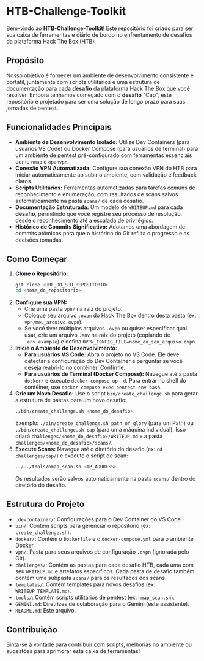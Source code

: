 # HTB-Challenge-Toolkit

Bem-vindo ao **HTB-Challenge-Toolkit**! Este repositório foi criado para ser sua caixa de ferramentas e diário de bordo no enfrentamento de desafios da plataforma Hack The Box (HTB).

## Propósito

Nosso objetivo é fornecer um ambiente de desenvolvimento consistente e portátil, juntamente com scripts utilitários e uma estrutura de documentação para cada **desafio** da plataforma Hack The Box que você resolver. Embora tenhamos começado com o **desafio** "Cap", este repositório é projetado para ser uma solução de longo prazo para suas jornadas de pentest.

## Funcionalidades Principais

*   **Ambiente de Desenvolvimento Isolado:** Utilize Dev Containers (para usuários VS Code) ou Docker Compose (para usuários de terminal) para um ambiente de pentest pré-configurado com ferramentas essenciais como `nmap` e `openvpn`.
*   **Conexão VPN Automatizada:** Configure sua conexão VPN do HTB para iniciar automaticamente ao subir o ambiente, com validação e feedback claros.
*   **Scripts Utilitários:** Ferramentas automatizadas para tarefas comuns de reconhecimento e enumeração, com resultados de scans salvos automaticamente na pasta `scans/` de cada desafio.
*   **Documentação Estruturada:** Um modelo de `WRITEUP.md` para cada **desafio**, permitindo que você registre seu processo de resolução, desde o reconhecimento até a escalada de privilégios.
*   **Histórico de Commits Significativo:** Adotamos uma abordagem de commits atômicos para que o histórico do Git reflita o progresso e as decisões tomadas.

## Como Começar

1.  **Clone o Repositório:**
    ```bash
    git clone <URL_DO_SEU_REPOSITORIO>
    cd <nome_do_repositorio>
    ```
2.  **Configure sua VPN:**
    *   Crie uma pasta `vpn/` na raiz do projeto.
    *   Coloque seu arquivo `.ovpn` do Hack The Box dentro desta pasta (ex: `vpn/meu_arquivo.ovpn`).
    *   Se você tiver múltiplos arquivos `.ovpn` ou quiser especificar qual usar, crie um arquivo `.env` na raiz do projeto (copiando de `.env.example`) e defina `OVPN_CONFIG_FILE=nome_do_seu_arquivo.ovpn`.
3.  **Inicie o Ambiente de Desenvolvimento:**
    *   **Para usuários VS Code:** Abra o projeto no VS Code. Ele deve detectar a configuração do Dev Container e perguntar se você deseja reabri-lo no contêiner. Confirme.
    *   **Para usuários de Terminal (Docker Compose):** Navegue até a pasta `docker/` e execute `docker-compose up -d`. Para entrar no shell do contêiner, use `docker-compose exec pentest-env bash`.
4.  **Crie um Novo Desafio:**
    Use o script `bin/create_challenge.sh` para gerar a estrutura de pastas para um novo desafio:
    ```bash
    ./bin/create_challenge.sh <nome_do_desafio>
    ```
    Exemplo: `./bin/create_challenge.sh path_of_glory` (para um Path) ou `./bin/create_challenge.sh cap` (para uma máquina individual).
    Isso criará `challenges/<nome_do_desafio>/WRITEUP.md` e a pasta `challenges/<nome_do_desafio>/scans/`.
5.  **Execute Scans:**
    Navegue até o diretório do desafio (ex: `cd challenges/cap/`) e execute o script de scan:
    ```bash
    ../../tools/nmap_scan.sh <IP_ADDRESS>
    ```
    Os resultados serão salvos automaticamente na pasta `scans/` dentro do diretório do desafio.

## Estrutura do Projeto

*   `.devcontainer/`: Configurações para o Dev Container do VS Code.
*   `bin/`: Contém scripts para gerenciar o repositório (ex: `create_challenge.sh`).
*   `docker/`: Contém o `Dockerfile` e o `docker-compose.yml` para o ambiente Docker.
*   `vpn/`: Pasta para seus arquivos de configuração `.ovpn` (ignorada pelo Git).
*   `challenges/`: Contém as pastas para cada desafio HTB, cada uma com seu `WRITEUP.md` e artefatos específicos. Cada pasta de desafio também contém uma subpasta `scans/` para os resultados dos scans.
*   `templates/`: Contém templates para novos desafios (ex: `WRITEUP_TEMPLATE.md`).
*   `tools/`: Contém scripts utilitários de pentest (ex: `nmap_scan.sh`).
*   `GEMINI.md`: Diretrizes de colaboração para o Gemini (este assistente).
*   `README.md`: Este arquivo.

## Contribuição

Sinta-se à vontade para contribuir com scripts, melhorias no ambiente ou sugestões para aprimorar esta caixa de ferramentas!
